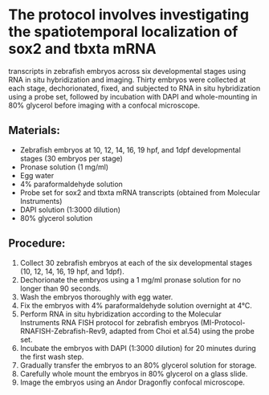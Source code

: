 # The protocol involves investigating the spatiotemporal localization of sox2 and tbxta mRNA 
transcripts in zebrafish embryos across six developmental stages using RNA in situ hybridization 
and imaging. Thirty embryos were collected at each stage, dechorionated, fixed, and subjected 
to RNA in situ hybridization using a probe set, followed by incubation with DAPI and whole-mounting 
in 80% glycerol before imaging with a confocal microscope.

## Materials:

- Zebrafish embryos at 10, 12, 14, 16, 19 hpf, and 1dpf developmental stages (30 embryos per stage)
- Pronase solution (1 mg/ml)
- Egg water
- 4% paraformaldehyde solution
- Probe set for sox2 and tbxta mRNA transcripts (obtained from Molecular Instruments)
- DAPI solution (1:3000 dilution)
- 80% glycerol solution

## Procedure:

1. Collect 30 zebrafish embryos at each of the six developmental stages (10, 12, 14, 16, 19 hpf, and 1dpf).
2. Dechorionate the embryos using a 1 mg/ml pronase solution for no longer than 90 seconds.
3. Wash the embryos thoroughly with egg water.
4. Fix the embryos with 4% paraformaldehyde solution overnight at 4°C.
5. Perform RNA in situ hybridization according to the Molecular Instruments RNA FISH protocol for zebrafish embryos (MI-Protocol-RNAFISH-Zebrafish-Rev9, adapted from Choi et al.54) using the probe set.
6. Incubate the embryos with DAPI (1:3000 dilution) for 20 minutes during the first wash step.
7. Gradually transfer the embryos to an 80% glycerol solution for storage.
8. Carefully whole mount the embryos in 80% glycerol on a glass slide.
9. Image the embryos using an Andor Dragonfly confocal microscope.
